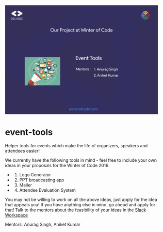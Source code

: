 <p align="center"><img src="poster_event.jpeg"></p>

# event-tools
Helper tools for events which make the life of organizers, speakers and attendees easier! 

We currently have the following tools in mind - feel free to include your own ideas in your proposals for the Winter of Code 2019. 

- 1. Logo Generator
- 2. PPT broadcasting app
- 3. Mailer
- 4. Attendee Evaluation System

You may not be willing to work on all the above ideas, just apply for the idea that appeals you! If you have anything else in mind, go ahead and apply for that! Talk to the mentors about the feasibility of your ideas in the [Slack Workspace](http://tiny.cc/dscnsec-slack)

Mentors: Anurag Singh, Aniket Kumar
